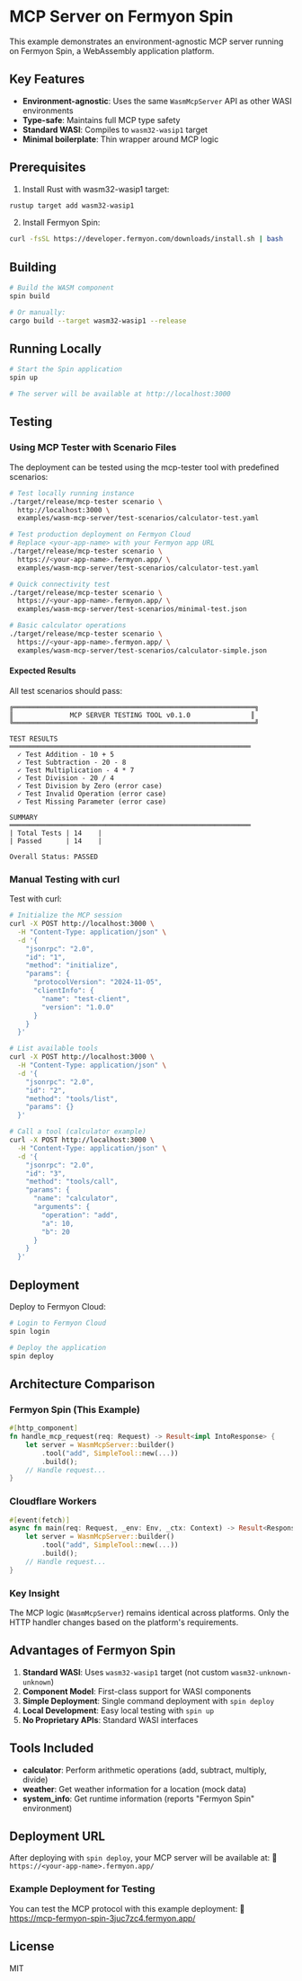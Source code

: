 # MCP Server on Fermyon Spin

This example demonstrates an environment-agnostic MCP server running on Fermyon Spin, a WebAssembly application platform.

## Key Features

- **Environment-agnostic**: Uses the same `WasmMcpServer` API as other WASI environments
- **Type-safe**: Maintains full MCP type safety
- **Standard WASI**: Compiles to `wasm32-wasip1` target
- **Minimal boilerplate**: Thin wrapper around MCP logic

## Prerequisites

1. Install Rust with wasm32-wasip1 target:
```bash
rustup target add wasm32-wasip1
```

2. Install Fermyon Spin:
```bash
curl -fsSL https://developer.fermyon.com/downloads/install.sh | bash
```

## Building

```bash
# Build the WASM component
spin build

# Or manually:
cargo build --target wasm32-wasip1 --release
```

## Running Locally

```bash
# Start the Spin application
spin up

# The server will be available at http://localhost:3000
```

## Testing

### Using MCP Tester with Scenario Files

The deployment can be tested using the mcp-tester tool with predefined scenarios:

```bash
# Test locally running instance
./target/release/mcp-tester scenario \
  http://localhost:3000 \
  examples/wasm-mcp-server/test-scenarios/calculator-test.yaml

# Test production deployment on Fermyon Cloud
# Replace <your-app-name> with your Fermyon app URL
./target/release/mcp-tester scenario \
  https://<your-app-name>.fermyon.app/ \
  examples/wasm-mcp-server/test-scenarios/calculator-test.yaml

# Quick connectivity test
./target/release/mcp-tester scenario \
  https://<your-app-name>.fermyon.app/ \
  examples/wasm-mcp-server/test-scenarios/minimal-test.json

# Basic calculator operations
./target/release/mcp-tester scenario \
  https://<your-app-name>.fermyon.app/ \
  examples/wasm-mcp-server/test-scenarios/calculator-simple.json
```

#### Expected Results

All test scenarios should pass:
```
╔════════════════════════════════════════════════════════════╗
║              MCP SERVER TESTING TOOL v0.1.0               ║
╚════════════════════════════════════════════════════════════╝

TEST RESULTS
════════════════════════════════════════════════════════════
  ✓ Test Addition - 10 + 5
  ✓ Test Subtraction - 20 - 8
  ✓ Test Multiplication - 4 * 7
  ✓ Test Division - 20 / 4
  ✓ Test Division by Zero (error case)
  ✓ Test Invalid Operation (error case)
  ✓ Test Missing Parameter (error case)

SUMMARY
════════════════════════════════════════════════════════════
| Total Tests | 14    |
| Passed      | 14    |

Overall Status: PASSED
```

### Manual Testing with curl

Test with curl:

```bash
# Initialize the MCP session
curl -X POST http://localhost:3000 \
  -H "Content-Type: application/json" \
  -d '{
    "jsonrpc": "2.0",
    "id": "1",
    "method": "initialize",
    "params": {
      "protocolVersion": "2024-11-05",
      "clientInfo": {
        "name": "test-client",
        "version": "1.0.0"
      }
    }
  }'

# List available tools
curl -X POST http://localhost:3000 \
  -H "Content-Type: application/json" \
  -d '{
    "jsonrpc": "2.0",
    "id": "2",
    "method": "tools/list",
    "params": {}
  }'

# Call a tool (calculator example)
curl -X POST http://localhost:3000 \
  -H "Content-Type: application/json" \
  -d '{
    "jsonrpc": "2.0",
    "id": "3",
    "method": "tools/call",
    "params": {
      "name": "calculator",
      "arguments": {
        "operation": "add",
        "a": 10,
        "b": 20
      }
    }
  }'
```

## Deployment

Deploy to Fermyon Cloud:

```bash
# Login to Fermyon Cloud
spin login

# Deploy the application
spin deploy
```

## Architecture Comparison

### Fermyon Spin (This Example)
```rust
#[http_component]
fn handle_mcp_request(req: Request) -> Result<impl IntoResponse> {
    let server = WasmMcpServer::builder()
        .tool("add", SimpleTool::new(...))
        .build();
    // Handle request...
}
```

### Cloudflare Workers
```rust
#[event(fetch)]
async fn main(req: Request, _env: Env, _ctx: Context) -> Result<Response> {
    let server = WasmMcpServer::builder()
        .tool("add", SimpleTool::new(...))
        .build();
    // Handle request...
}
```

### Key Insight
The MCP logic (`WasmMcpServer`) remains identical across platforms. Only the HTTP handler changes based on the platform's requirements.

## Advantages of Fermyon Spin

1. **Standard WASI**: Uses `wasm32-wasip1` target (not custom `wasm32-unknown-unknown`)
2. **Component Model**: First-class support for WASI components
3. **Simple Deployment**: Single command deployment with `spin deploy`
4. **Local Development**: Easy local testing with `spin up`
5. **No Proprietary APIs**: Standard WASI interfaces

## Tools Included

- **calculator**: Perform arithmetic operations (add, subtract, multiply, divide)
- **weather**: Get weather information for a location (mock data)
- **system_info**: Get runtime information (reports "Fermyon Spin" environment)

## Deployment URL

After deploying with `spin deploy`, your MCP server will be available at:
🔄 `https://<your-app-name>.fermyon.app/`

### Example Deployment for Testing
You can test the MCP protocol with this example deployment:
🔄 https://mcp-fermyon-spin-3juc7zc4.fermyon.app/

## License

MIT